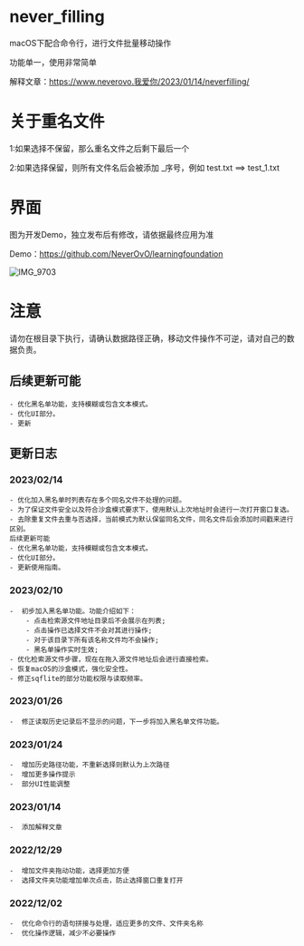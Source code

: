 # never_filling

macOS下配合命令行，进行文件批量移动操作

功能单一，使用非常简单

解释文章：https://www.neverovo.我爱你/2023/01/14/neverfilling/

# 关于重名文件

1:如果选择不保留，那么重名文件之后剩下最后一个 

2:如果选择保留，则所有文件名后会被添加 _序号，例如 test.txt ==> test_1.txt


# 界面

图为开发Demo，独立发布后有修改，请依据最终应用为准

Demo：https://github.com/NeverOvO/learningfoundation

![IMG_9703](https://wordpressassets.oss-cn-hongkong.aliyuncs.com/never_filling/neverfilling_1.png)


# 注意

请勿在根目录下执行，请确认数据路径正确，移动文件操作不可逆，请对自己的数据负责。

## 后续更新可能
    - 优化黑名单功能，支持模糊或包含文本模式。
    - 优化UI部分。
    - 更新

## 更新日志

### 2023/02/14
    - 优化加入黑名单时列表存在多个同名文件不处理的问题。
    - 为了保证文件安全以及符合沙盒模式要求下，使用默认上次地址时会进行一次打开窗口复选。
    - 去除重复文件去重与否选择，当前模式为默认保留同名文件，同名文件后会添加时间戳来进行区别。
    后续更新可能
    - 优化黑名单功能，支持模糊或包含文本模式。
    - 优化UI部分。
    - 更新使用指南。

### 2023/02/10
    -  初步加入黑名单功能。功能介绍如下：
        - 点击检索源文件地址目录后不会展示在列表;
        - 点击操作已选择文件不会对其进行操作;
        - 对于该目录下所有该名称文件均不会操作;
        - 黑名单操作实时生效;
    - 优化检索源文件步骤，现在在拖入源文件地址后会进行直接检索。
    - 恢复macOS的沙盒模式，强化安全性。
    - 修正sqflite的部分功能权限与读取频率。

### 2023/01/26
    -  修正读取历史记录后不显示的问题，下一步将加入黑名单文件功能。

### 2023/01/24
    -  增加历史路径功能，不重新选择则默认为上次路径
    -  增加更多操作提示
    -  部分UI性能调整

### 2023/01/14
    -  添加解释文章

### 2022/12/29
    -  增加文件夹拖动功能，选择更加方便
    -  选择文件夹功能增加单次点击，防止选择窗口重复打开

### 2022/12/02
    -  优化命令行的语句拼接与处理，适应更多的文件、文件夹名称
    -  优化操作逻辑，减少不必要操作